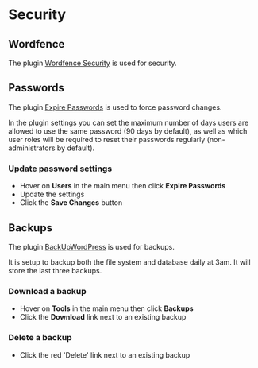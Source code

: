 # Security

## Wordfence

The plugin [Wordfence Security](https://en-gb.wordpress.org/plugins/wordfence/) is used for security.

## Passwords

The plugin [Expire Passwords](https://en-gb.wordpress.org/plugins/expire-passwords/) is used to force password changes.

In the plugin settings you can set the maximum number of days users are allowed to use the same password (90 days by default), as well as which user roles will be required to reset their passwords regularly (non-administrators by default).

### Update password settings

- Hover on **Users** in the main menu then click **Expire Passwords**
- Update the settings
- Click the **Save Changes** button

## Backups

The plugin [BackUpWordPress](https://en-gb.wordpress.org/plugins/backupwordpress/) is used for backups.

It is setup to backup both the file system and database daily at 3am. It will store the last three backups.

### Download a backup

- Hover on **Tools** in the main menu then click **Backups**
- Click the **Download** link next to an existing backup

### Delete a backup

- Click the red 'Delete' link next to an existing backup
